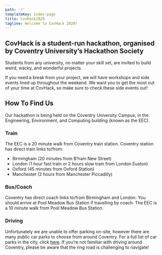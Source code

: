 ```yaml
---
path: '/'
templateKey: index-page
title: CovHack2020
tagline: Welcome to CovHack 2020!
---
```


## CovHack is a student-run hackathon, organised by Coventry University’s Hackathon Society

Students from any university, no matter your skill set, are invited to build weird, wacky, and wonderful projects.

If you need a break from your project, we will have workshops and side events lined up throughout the weekend.
We want you to get the most out of your time at CovHack, so make sure to check these side events out!

## How To Find Us

Our hackathon is being held on the Coventry University Campus, in the Engineering, Environment, and Computing building (known as the EEC).

### Train

The EEC is a 20 minute walk from Coventry train station.
Coventry station has direct train links to/from:

- Birmingham (20 minutes from B’ham New Street)
- London (1 hour fast train or 2 hours slow train from London Euston)
- Oxford (45 minutes from Oxford Station)
- Manchester (2 hours from Manchester Piccadilly)

### Bus/Coach

Coventry has direct coach links to/from Birmingham and London.
You should arrive at Pool Meadow Bus Station if travelling by coach.
The EEC is a 10 minute walk from Pool Meadow Bus Station.

### Driving

Unfortunately we are unable to offer parking on-site, however there are many public car parks to choose from around Coventry.
For a full list of car parks in the city, click [here](https://www.coventry.gov.uk/homepage/1024/parking_search_results?your-area-keyword=&your-area-category=191&your-area-postcode=CV1+5RR&your-area-radius=2).
If you’re not familiar with driving around Coventry, please be aware that the ring road is challenging to navigate!
